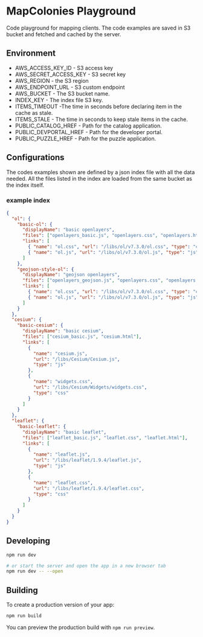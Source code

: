 # MapColonies Playground
Code playground for mapping clients.
The code examples are saved in S3 bucket and fetched and cached by the server.

## Environment

- AWS_ACCESS_KEY_ID - S3 access key
- AWS_SECRET_ACCESS_KEY - S3 secret key
- AWS_REGION - the S3 region
- AWS_ENDPOINT_URL - S3 custom endpoint
- AWS_BUCKET - The S3 bucket name.
- INDEX_KEY - The index file S3 key.
- ITEMS_TIMEOUT -The time in seconds before declaring item in the cache as stale.
- ITEMS_STALE - The time in seconds to keep stale items in the cache.
- PUBLIC_CATALOG_HREF - Path for the catalog application.
- PUBLIC_DEVPORTAL_HREF - Path for the developer portal.
- PUBLIC_PUZZLE_HREF - Path for the puzzle application.

## Configurations

The codes examples shown are defined by a json index file with all the data needed. All the files listed in the index are loaded from the same bucket as the index itself.

### example index
```json
{
  "ol": {
    "basic-ol": {
      "displayName": "basic openlayers",
      "files": ["openlayers_basic.js", "openlayers.css", "openlayers.html"],
      "links": [
        { "name": "ol.css", "url": "/libs/ol/v7.3.0/ol.css", "type": "css" },
        { "name": "ol.js", "url": "/libs/ol/v7.3.0/ol.js", "type": "js" }
      ]
    },
    "geojson-style-ol": {
      "displayName": "geojson openlayers",
      "files": ["openlayers_geojson.js", "openlayers.css", "openlayers.html"],
      "links": [
        { "name": "ol.css", "url": "/libs/ol/v7.3.0/ol.css", "type": "css" },
        { "name": "ol.js", "url": "/libs/ol/v7.3.0/ol.js", "type": "js" }
      ]
    }
  },
  "cesium": {
    "basic-cesium": {
      "displayName": "basic cesium",
      "files": ["cesium_basic.js", "cesium.html"],
      "links": [
        {
          "name": "cesium.js",
          "url": "/libs/Cesium/Cesium.js",
          "type": "js"
        },
        {
          "name": "widgets.css",
          "url": "/libs/Cesium/Widgets/widgets.css",
          "type": "css"
        }
      ]
    }
  },
  "leaflet": {
    "basic-leaflet": {
      "displayName": "basic leaflet",
      "files": ["leaflet_basic.js", "leaflet.css", "leaflet.html"],
      "links": [
        {
          "name": "leaflet.js",
          "url": "/libs/leaflet/1.9.4/leaflet.js",
          "type": "js"
        },
        {
          "name": "leaflet.css",
          "url": "/libs/leaflet/1.9.4/leaflet.css",
          "type": "css"
        }
      ]
    }
  }
}
```

## Developing

```bash
npm run dev

# or start the server and open the app in a new browser tab
npm run dev -- --open
```

## Building

To create a production version of your app:

```bash
npm run build
```

You can preview the production build with `npm run preview`.
